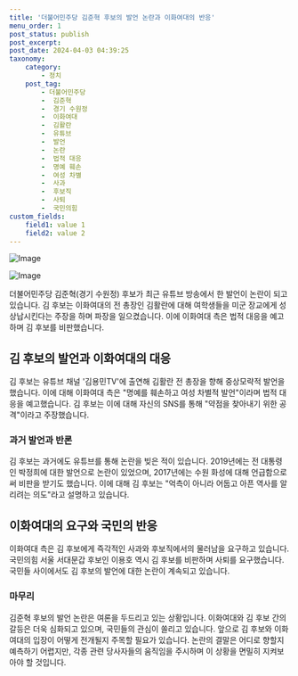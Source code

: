 ```yaml
---
title: '더불어민주당 김준혁 후보의 발언 논란과 이화여대의 반응'
menu_order: 1
post_status: publish
post_excerpt: 
post_date: 2024-04-03 04:39:25
taxonomy:
    category:
        - 정치
    post_tag:
        - 더불어민주당
        -  김준혁
        -  경기 수원정
        -  이화여대
        -  김활란
        -  유튜브
        -  발언
        -  논란
        -  법적 대응
        -  명예 훼손
        -  여성 차별
        -  사과
        -  후보직
        -  사퇴
        -  국민의힘
custom_fields:
    field1: value 1
    field2: value 2
---
```


![Image](https://imgnews.pstatic.net/image/437/2024/04/02/0000386721_001_20240402154301461.jpg?type=w647)

![Image](https://imgnews.pstatic.net/image/437/2024/04/02/0000386721_002_20240402154301510.jpg?type=w647)

더불어민주당 김준혁(경기 수원정) 후보가 최근 유튜브 방송에서 한 발언이 논란이 되고 있습니다. 김 후보는 이화여대의 전 총장인 김활란에 대해 여학생들을 미군 장교에게 성 상납시킨다는 주장을 하며 파장을 일으켰습니다. 이에 이화여대 측은 법적 대응을 예고하며 김 후보를 비판했습니다.
## 김 후보의 발언과 이화여대의 대응
김 후보는 유튜브 채널 '김용민TV'에 출연해 김활란 전 총장을 향해 중상모략적 발언을 했습니다. 이에 대해 이화여대 측은 "명예를 훼손하고 여성 차별적 발언"이라며 법적 대응을 예고했습니다. 김 후보는 이에 대해 자신의 SNS를 통해 "약점을 찾아내기 위한 공격"이라고 주장했습니다.
### 과거 발언과 반론
김 후보는 과거에도 유튜브를 통해 논란을 빚은 적이 있습니다. 2019년에는 전 대통령인 박정희에 대한 발언으로 논란이 있었으며, 2017년에는 수원 화성에 대해 언급함으로써 비판을 받기도 했습니다. 이에 대해 김 후보는 "억측이 아니라 어둡고 아픈 역사를 알리려는 의도"라고 설명하고 있습니다.
## 이화여대의 요구와 국민의 반응
이화여대 측은 김 후보에게 즉각적인 사과와 후보직에서의 물러남을 요구하고 있습니다. 국민의힘 서울 서대문갑 후보인 이용호 역시 김 후보를 비판하며 사퇴를 요구했습니다. 국민들 사이에서도 김 후보의 발언에 대한 논란이 계속되고 있습니다.
### 마무리
김준혁 후보의 발언 논란은 여론을 두드리고 있는 상황입니다. 이화여대와 김 후보 간의 갈등은 더욱 심화되고 있으며, 국민들의 관심이 쏠리고 있습니다. 앞으로 김 후보와 이화여대의 입장이 어떻게 전개될지 주목할 필요가 있습니다. 논란의 결말은 어디로 향할지 예측하기 어렵지만, 각종 관련 당사자들의 움직임을 주시하며 이 상황을 면밀히 지켜보아야 할 것입니다.
